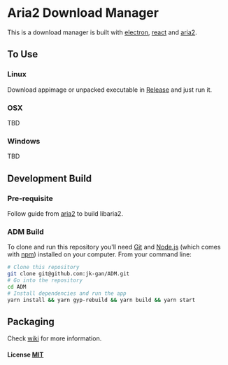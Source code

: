 # Aria2 Download Manager

This is a download manager is built with [electron](http://electron.atom.io), [react](https://facebook.github.io/react/) and [aria2](https://aria2.github.io).

## To Use

### Linux

Download appimage or unpacked executable in [Release](https://github.com/jk-gan/ADM/releases) and just run it.

### OSX

TBD

### Windows

TBD

## Development Build

### Pre-requisite

Follow guide from [aria2](https://github.com/aria2/aria2) to build libaria2.

### ADM Build

To clone and run this repository you'll need [Git](https://git-scm.com) and [Node.js](https://nodejs.org/en/download/) (which comes with [npm](http://npmjs.com)) installed on your computer. From your command line:

```bash
# Clone this repository
git clone git@github.com:jk-gan/ADM.git
# Go into the repository
cd ADM
# Install dependencies and run the app
yarn install && yarn gyp-rebuild && yarn build && yarn start
```

## Packaging

Check [wiki](https://github.com/jk-gan/ADM/wiki) for more information.

#### License [MIT](LICENSE.md)
